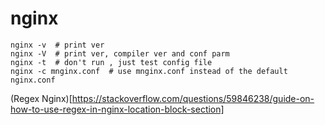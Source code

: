 # nginx
```
nginx -v  # print ver
nginx -V  # print ver, compiler ver and conf parm
nginx -t  # don't run , just test config file
nginx -c mnginx.conf  # use mnginx.conf instead of the default nginx.conf
```

(Regex Nginx)[https://stackoverflow.com/questions/59846238/guide-on-how-to-use-regex-in-nginx-location-block-section]
